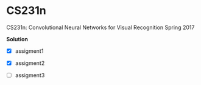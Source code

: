 # CS231n

CS231n: Convolutional Neural Networks for Visual Recognition
Spring 2017

**Solution**

- [x] assigment1
- [x] assigment2
- [ ] assigment3


